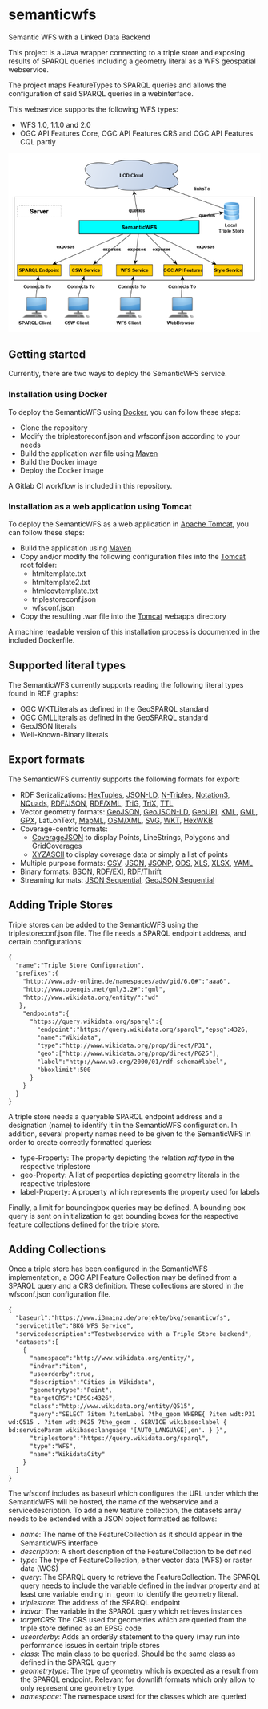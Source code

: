 # semanticwfs
Semantic WFS with a Linked Data Backend

This project is a Java wrapper connecting to a triple store and exposing results of SPARQL queries including a geometry literal as a WFS geospatial webservice.

The project maps FeatureTypes to SPARQL queries and allows the configuration of said SPARQL queries in a webinterface.

This webservice supports the following WFS types:

* WFS 1.0, 1.1.0 and 2.0
* OGC API Features Core, OGC API Features CRS and OGC API Features CQL partly

![SemanticWFS Infrastructure](infrastructure.png)

## Getting started

Currently, there are two ways to deploy the SemanticWFS service.

### Installation using Docker

To deploy the SemanticWFS using [Docker](https://www.docker.com), you can follow these steps:

* Clone the repository
* Modify the triplestoreconf.json and wfsconf.json according to your needs
* Build the application war file using [Maven](https://maven.apache.org)
* Build the Docker image
* Deploy the Docker image

A Gitlab CI workflow is included in this repository.

### Installation as a web application using Tomcat

To deploy the SemanticWFS as a web application in [Apache Tomcat](https://tomcat.apache.org), you can follow these steps:

* Build the application using [Maven](https://maven.apache.org)
* Copy and/or modify the following configuration files into the [Tomcat](https://tomcat.apache.org) root folder:
  * htmltemplate.txt
  * htmltemplate2.txt
  * htmlcovtemplate.txt
  * triplestoreconf.json
  * wfsconf.json
* Copy the resulting .war file into the [Tomcat](https://tomcat.apache.org) webapps directory

A machine readable version of this installation process is documented in the included Dockerfile.

## Supported literal types

The SemanticWFS currently supports reading the following literal types found in RDF graphs:

* OGC WKTLiterals as defined in the GeoSPARQL standard
* OGC GMLLiterals as defined in the GeoSPARQL standard
* GeoJSON literals
* Well-Known-Binary literals

## Export formats

The SemanticWFS currently supports the following formats for export:

  * RDF Serizalizations:  [HexTuples](https://github.com/ontola/hextuples), [JSON-LD](https://json-ld.org/spec/latest/json-ld/), [N-Triples](https://www.w3.org/TR/n-triples/), [Notation3](https://www.w3.org/TeamSubmission/n3/), [NQuads](https://www.w3.org/TR/n-quads/), [RDF/JSON](https://www.w3.org/TR/rdf-json/), [RDF/XML](https://www.w3.org/TR/rdf-syntax-grammar/), [TriG](https://www.w3.org/TR/trig/), [TriX](https://www.hpl.hp.com/techreports/2004/HPL-2004-56.html), [TTL](https://www.w3.org/TR/turtle/)
  * Vector geometry formats: [GeoJSON](https://geojson.org/), [GeoJSON-LD](https://geojson.org/geojson-ld/), [GeoURI](https://geouri.org), [KML](https://www.ogc.org/standards/kml/), [GML](https://www.ogc.org/standards/gml), 
  [GPX](https://www.topografix.com/gpx.asp), LatLonText, [MapML](https://maps4html.org/MapML/spec/), [OSM/XML](https://wiki.openstreetmap.org/wiki/OSM_XML), [SVG](https://www.w3.org/Graphics/SVG/), [WKT](https://www.ogc.org/standards/sfa), [HexWKB](https://www.iso.org/standard/40114.html)
  * Coverage-centric formats:
     * [CoverageJSON](https://covjson.org) to display Points, LineStrings, Polygons and GridCoverages
     * [XYZASCII](https://gdal.org/drivers/raster/xyz.html) to display coverage data or simply a list of points
  * Multiple purpose formats: [CSV](https://tools.ietf.org/html/rfc4180), [JSON](https://www.json.org/json-en.html), [JSONP](http://jsonp.eu), [ODS](http://www.openoffice.org/sc/excelfileformat.pdf), [XLS](http://www.openoffice.org/sc/excelfileformat.pdf), [XLSX](http://www.openoffice.org/sc/excelfileformat.pdf), [YAML](https://yaml.org)
  * Binary formats: [BSON](http://bsonspec.org/), [RDF/EXI](https://www.w3.org/TR/exi/), [RDF/Thrift](https://afs.github.io/rdf-thrift/)
  * Streaming formats: [JSON Sequential](https://tools.ietf.org/html/rfc7464), [GeoJSON Sequential](https://github.com/geojson/geojson-text-sequences)

## Adding Triple Stores

Triple stores can be added to the SemanticWFS using the triplestoreconf.json file. The file needs a SPARQL endpoint address, and certain configurations:

    
    {
      "name":"Triple Store Configuration",
      "prefixes":{
        "http://www.adv-online.de/namespaces/adv/gid/6.0#":"aaa6",
        "http://www.opengis.net/gml/3.2#":"gml",
        "http://www.wikidata.org/entity/":"wd"
       },
        "endpoints":{
          "https://query.wikidata.org/sparql":{
            "endpoint":"https://query.wikidata.org/sparql","epsg":4326, 
            "name":"Wikidata",
            "type":"http://www.wikidata.org/prop/direct/P31",
            "geo":["http://www.wikidata.org/prop/direct/P625"],
            "label":"http://www.w3.org/2000/01/rdf-schema#label",
            "bboxlimit":500
          }
        }
      }
    }
    
A triple store needs a queryable SPARQL endpoint address and a designation (name) to identify it in the SemanticWFS configuration.
In addition, several property names need to be given to the SemanticWFS in order to create correctly formatted queries:
* type-Property: The property depicting the relation *rdf:type* in the respective triplestore
* geo-Property: A list of properties depicting geometry literals in the respective triplestore
* label-Property: A property which represents the property used for labels

Finally, a limit for boundingbox queries may be defined. A bounding box query is sent on initialization to get bounding boxes for the respective feature collections defined for the triple store.

## Adding Collections

Once a triple store has been configured in the SemanticWFS implementation, a OGC API Feature Collection may be defined from a SPARQL query and a CRS definition.
These collections are stored in the wfsconf.json configuration file.

    {
      "baseurl":"https://www.i3mainz.de/projekte/bkg/semanticwfs",
      "servicetitle":"BKG WFS Service",
      "servicedescription":"Testwebservice with a Triple Store backend",
      "datasets":[
        {
          "namespace":"http://www.wikidata.org/entity/",
          "indvar":"item",
          "useorderby":true,
          "description":"Cities in Wikidata",
          "geometrytype":"Point",
          "targetCRS":"EPSG:4326",
          "class":"http://www.wikidata.org/entity/Q515",
          "query":"SELECT ?item ?itemLabel ?the_geom WHERE{ ?item wdt:P31 wd:Q515 . ?item wdt:P625 ?the_geom . SERVICE wikibase:label { bd:serviceParam wikibase:language '[AUTO_LANGUAGE],en'. } }",
          "triplestore":"https://query.wikidata.org/sparql",
          "type":"WFS",
          "name":"WikidataCity"
        }
      ]
    }

The wfsconf includes as baseurl which configures the URL under which the SemanticWFS will be hosted, the name of the webservice and a servicedescription.
To add a new feature collection, the datasets array needs to be extended with a JSON object formatted as follows:
* *name*: The name of the FeatureCollection as it should appear in the SemanticWFS interface
* *description*: A short description of the FeatureCollection to be defined
* *type*: The type of FeatureCollection, either vector data (WFS) or raster data (WCS)
* *query*: The SPARQL query to retrieve the FeatureCollection. The SPARQL query needs to include the variable defined in the indvar property and at least one variable ending in _geom to identify the geometry literal.
* *triplestore*: The address of the SPARQL endpoint
* *indvar*: The variable in the SPARQL query which retrieves instances
* *targetCRS*: The CRS used for geometries which are queried from the triple store defined as an EPSG code
* *useorderby*: Adds an orderBy statement to the query (may run into performance issues in certain triple stores
* *class*: The main class to be queried. Should be the same class as defined in the SPARQL query
* *geometrytype*: The type of geometry which is expected as a result from the SPARQL endpoint. Relevant for downlift formats which only allow to only represent one geometry type.
* *namespace*: The namespace used for the classes which are queried
